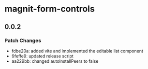 # magnit-form-controls

## 0.0.2

### Patch Changes

- fdbe20a: added vite and implemented the editable list component
- 9feffe9: updated release script
- aa229bb: changed autoInstallPeers to false
